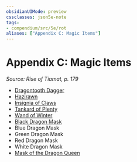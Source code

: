 ```yaml
---
obsidianUIMode: preview
cssclasses: json5e-note
tags:
- compendium/src/5e/rot
aliases: ["Appendix C: Magic Items"]
---
```

# Appendix C: Magic Items
*Source: Rise of Tiamat, p. 179* 

- [Dragontooth Dagger](Mechanics/items/dragontooth-dagger-rot.md)  
- [Hazirawn](Mechanics/items/hazirawn-hotdq.md)  
- [Insignia of Claws](Mechanics/items/insignia-of-claws-hotdq.md)  
- [Tankard of Plenty](Mechanics/items/tankard-of-plenty-hotdq.md)  
- [Wand of Winter](Mechanics/items/wand-of-winter-hotdq.md)  
- [Black Dragon Mask](Mechanics/items/black-dragon-mask-hotdq.md)  
- Blue Dragon Mask  
- Green Dragon Mask  
- Red Dragon Mask  
- White Dragon Mask  
- [Mask of the Dragon Queen](Mechanics/items/mask-of-the-dragon-queen-rot.md)